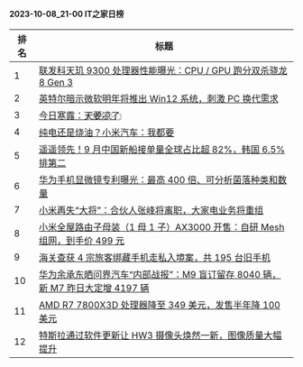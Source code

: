 #### 2023-10-08_21-00  IT之家日榜

| 排名 | 标题|
| --- | ---|
| 1 | [联发科天玑 9300 处理器性能曝光：CPU / GPU 跑分双杀骁龙 8 Gen 3](https://www.ithome.com/0/723/459.htm) |
| 2 | [英特尔暗示微软明年将推出 Win12 系统，刺激 PC 换代需求](https://www.ithome.com/0/723/455.htm) |
| 3 | [今日寒露：天҈要҈凉҈了҈](https://www.ithome.com/0/723/432.htm) |
| 4 | [纯电还是烧油？小米汽车：我都要](https://www.ithome.com/0/723/479.htm) |
| 5 | [遥遥领先！9 月中国新船接单量全球占比超 82%，韩国 6.5% 排第二](https://www.ithome.com/0/723/433.htm) |
| 6 | [华为手机显微镜专利曝光：最高 400 倍、可分析菌落种类和数量](https://www.ithome.com/0/723/484.htm) |
| 7 | [小米再失“大将”：合伙人张峰将离职，大家电业务将重组](https://www.ithome.com/0/723/502.htm) |
| 8 | [小米全屋路由子母装（1 母 1 子）AX3000 开售：自研 Mesh 组网，到手价 499 元](https://www.ithome.com/0/723/453.htm) |
| 9 | [海关查获 4 宗旅客绑藏手机走私入境案，共 195 台旧手机](https://www.ithome.com/0/723/425.htm) |
| 10 | [华为余承东晒问界汽车“内部战报”：M9 盲订留存 8040 辆，新 M7 昨日大定增 4197 辆](https://www.ithome.com/0/723/520.htm) |
| 11 | [AMD R7 7800X3D 处理器降至 349 美元，发售半年降 100 美元](https://www.ithome.com/0/723/424.htm) |
| 12 | [特斯拉通过软件更新让 HW3 摄像头焕然一新，图像质量大幅提升](https://www.ithome.com/0/723/449.htm) |
